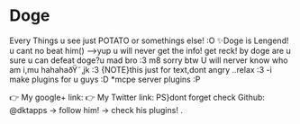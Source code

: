 # Doge
Every Things u see just POTATO or somethings else! :O
✨Doge is Lengend! u cant no beat him()
-->yup u will never get the info!
      get reck! by doge are u sure u can defeat doge?u mad bro :3 m8 sorry btw U will nerver know who am i,mu hahahaðŸ˜‚jk :3
{NOTE}this just for text,dont angry ..relax :3
-i make plugins for u guys :D
*mcpe server plugins :P


👉 My google+ 
link: 
👉 My Twitter
link: 
PS}dont forget check Github: @dktapps
-> follow him!
-> check his plugins!
.
